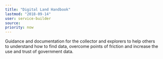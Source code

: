 ```yaml
---
title: "Digital Land Handbook"
lastmod: "2018-09-14"
user: service-builder
source:
priority: now
---
```


Guidance and documentation for the collector and explorers to help others to understand how to find data, overcome points of friction and increase the use and trust of government data.